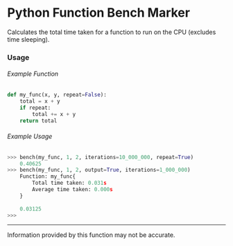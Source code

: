 # Python Function Bench Marker
Calculates the total time taken for a function to run on the CPU (excludes time sleeping).

### Usage

###### Example Function

```python
def my_func(x, y, repeat=False):
	total = x + y
	if repeat:
		total += x + y
	return total
```

###### Example Usage

```python
>>> bench(my_func, 1, 2, iterations=10_000_000, repeat=True)
	0.40625
>>> bench(my_func, 1, 2, output=True, iterations=1_000_000)
	Function: my_func{
		Total time taken: 0.031s
		Average time taken: 0.000s
	}
	
	0.03125
>>> 
```

--------

Information provided by this function may not be accurate.
